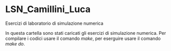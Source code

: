 # LSN_Camillini_Luca
Esercizi di laboratorio di simulazione numerica

In questa cartella sono stati caricati gli esercizi di simulazione numerica. Per compilare i codici usare il comando _make_, per eserguire usare il comando _make do_. 
